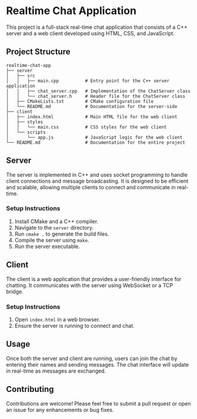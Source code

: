 # Realtime Chat Application

This project is a full-stack real-time chat application that consists of a C++ server and a web client developed using HTML, CSS, and JavaScript.

## Project Structure

```
realtime-chat-app
├── server
│   ├── src
│   │   ├── main.cpp          # Entry point for the C++ server application
│   │   ├── chat_server.cpp   # Implementation of the ChatServer class
│   │   └── chat_server.h     # Header file for the ChatServer class
│   ├── CMakeLists.txt        # CMake configuration file
│   └── README.md             # Documentation for the server-side
├── client
│   ├── index.html            # Main HTML file for the web client
│   ├── styles
│   │   └── main.css          # CSS styles for the web client
│   └── scripts
│       └── app.js            # JavaScript logic for the web client
└── README.md                 # Documentation for the entire project
```

## Server

The server is implemented in C++ and uses socket programming to handle client connections and message broadcasting. It is designed to be efficient and scalable, allowing multiple clients to connect and communicate in real-time.

### Setup Instructions

1. Install CMake and a C++ compiler.
2. Navigate to the `server` directory.
3. Run `cmake .` to generate the build files.
4. Compile the server using `make`.
5. Run the server executable.

## Client

The client is a web application that provides a user-friendly interface for chatting. It communicates with the server using WebSocket or a TCP bridge.

### Setup Instructions

1. Open `index.html` in a web browser.
2. Ensure the server is running to connect and chat.

## Usage

Once both the server and client are running, users can join the chat by entering their names and sending messages. The chat interface will update in real-time as messages are exchanged.

## Contributing

Contributions are welcome! Please feel free to submit a pull request or open an issue for any enhancements or bug fixes.